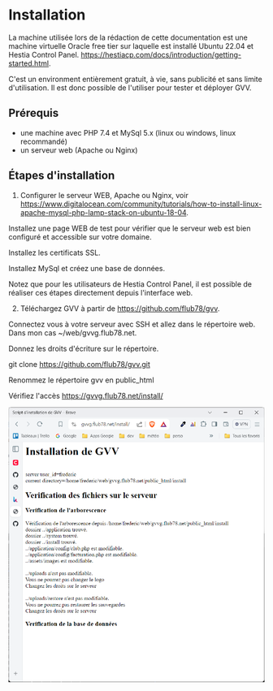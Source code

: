 # Installation

La machine utilisée lors de la rédaction de cette documentation est une machine virtuelle Oracle free tier sur laquelle est installé Ubuntu 22.04 et Hestia Control Panel. https://hestiacp.com/docs/introduction/getting-started.html.

C'est un environment entièrement gratuit, à vie, sans publicité et sans limite d'utilisation. Il est donc possible de l'utiliser pour tester et déployer GVV.

## Prérequis

* une machine avec PHP 7.4 et MySql 5.x (linux ou windows, linux recommandé)
* un serveur web (Apache ou Nginx)

## Étapes d'installation

1. Configurer le serveur WEB, Apache ou Nginx, voir https://www.digitalocean.com/community/tutorials/how-to-install-linux-apache-mysql-php-lamp-stack-on-ubuntu-18-04. 

Installez une page WEB de test pour vérifier que le serveur web est bien configuré et accessible sur votre domaine.

Installez les certificats SSL.

Installez MySql et créez une base de données.

Notez que pour les utilisateurs de Hestia Control Panel, il est possible de réaliser ces étapes directement depuis l'interface web.

2. Téléchargez GVV à partir de https://github.com/flub78/gvv.

Connectez vous à votre serveur avec SSH et allez dans le répertoire web. Dans mon cas ~/web/gvvg.flub78.net.

Donnez les droits d'écriture sur le répertoire.

git clone https://github.com/flub78/gvv.git

Renommez le répertoire gvv en public_html

Vérifiez l'accès https://gvvg.flub78.net/install/

![Image fenetre installation](./images/installation1.png)



